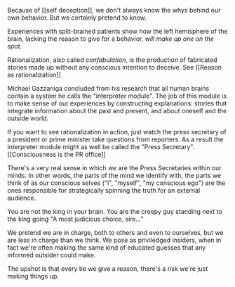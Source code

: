 Because of [[self deception]], we don't always know the whys behind our own behavior. But we certainly pretend to know.

Experiences with split-brained patients show how the left hemisphere of the brain, lacking the reason to give for a behavior, *will make up one on the spot.*

Rationalization, also called *confabulation*, is the production of fabricated stories made up without any conscious intention to deceive.  See [[Reason as rationalization]] 

Michael Gazzaniga concluded from his research that all human brains contain a system he calls the "interpreter module". The job of this module is to make sense of our experiences by constructing explanations: stories that integrate information about the past and present, and about oneself and the outside world.

If you want to see rationalization in action, just watch the press secretary of a president or prime minister take questions from reporters. As a result the interpreter module might as well be called the "Press Secretary". [[Consciousness is the PR office]]

There's a very real sense in which *we* are the Press Secretaries within our minds. In other words, the parts of the mind we identify with, the parts we think of as our conscious selves ("I", "myself", "my conscious ego") are the ones responsible for strategically spinning the truth for an external audience.

You are not the king in your brain. You are the creepy guy standing next to the king going "A most judicious choice, sire..."

We pretend we are in charge, both to others and even to ourselves, but we are less in charge than we think. We pose as priviledged insiders, when in fact we're often making the same kind of educated guesses that any informed outsider could make.

The upshot is that every tie we give a reason, there's a risk we're just making things up.